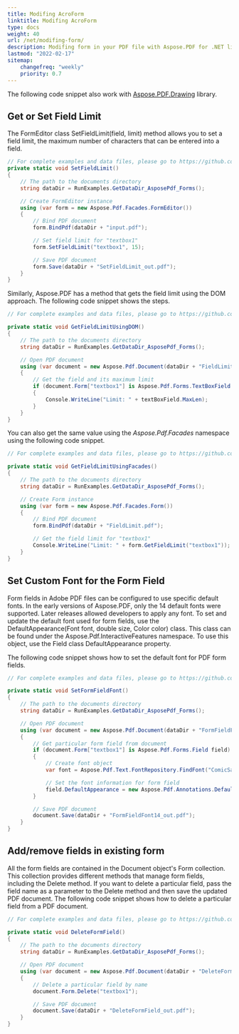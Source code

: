 ```yaml
---
title: Modifing AcroForm
linktitle: Modifing AcroForm
type: docs
weight: 40
url: /net/modifing-form/
description: Modifing form in your PDF file with Aspose.PDF for .NET library. You can Add or remove fields in existing form, getand set fieldlimit and etc.
lastmod: "2022-02-17"
sitemap:
    changefreq: "weekly"
    priority: 0.7
---
```

<script type="application/ld+json">
{
    "@context": "https://schema.org",
    "@type": "TechArticle",
    "headline": "Modifing AcroForm",
    "alternativeHeadline": "Modify and Manage AcroForm Fields in PDF",
    "abstract": "The new Modifying AcroForm feature in the Aspose.PDF for .NET library allows users to seamlessly add or remove fields from existing PDF forms. This functionality also includes setting field limits and customizing font appearances for a refined user experience, enhancing PDF form management and interaction",
    "author": {
        "@type": "Person",
        "name": "Anastasiia Holub",
        "givenName": "Anastasiia",
        "familyName": "Holub",
        "url": "https://www.linkedin.com/in/anastasiia-holub-750430225/"
    },
    "genre": "pdf document generation",
    "keywords": "Modifing AcroForm, Aspose.PDF for .NET, PDF form fields, SetFieldLimit, custom font, Add/remove fields, Document Form collection, DefaultAppearance, manage form fields, PDF manipulation",
    "wordcount": "601",
    "proficiencyLevel": "Beginner",
    "publisher": {
        "@type": "Organization",
        "name": "Aspose.PDF for .NET",
        "url": "https://products.aspose.com/pdf",
        "logo": "https://www.aspose.cloud/templates/aspose/img/products/pdf/aspose_pdf-for-net.svg",
        "alternateName": "Aspose",
        "sameAs": [
            "https://facebook.com/aspose.pdf/",
            "https://twitter.com/asposepdf",
            "https://www.youtube.com/channel/UCmV9sEg_QWYPi6BJJs7ELOg/featured",
            "https://www.linkedin.com/company/aspose",
            "https://stackoverflow.com/questions/tagged/aspose",
            "https://aspose.quora.com/",
            "https://aspose.github.io/"
        ],
        "contactPoint": [
            {
                "@type": "ContactPoint",
                "telephone": "+1 903 306 1676",
                "contactType": "sales",
                "areaServed": "US",
                "availableLanguage": "en"
            },
            {
                "@type": "ContactPoint",
                "telephone": "+44 141 628 8900",
                "contactType": "sales",
                "areaServed": "GB",
                "availableLanguage": "en"
            },
            {
                "@type": "ContactPoint",
                "telephone": "+61 2 8006 6987",
                "contactType": "sales",
                "areaServed": "AU",
                "availableLanguage": "en"
            }
        ]
    },
    "url": "/net/modifing-form/",
    "mainEntityOfPage": {
        "@type": "WebPage",
        "@id": "/net/modifing-form/"
    },
    "dateModified": "2024-11-25",
    "description": "Modifing form in your PDF file with Aspose.PDF for .NET library. You can Add or remove fields in existing form, getand set fieldlimit and etc."
}
</script>

The following code snippet also work with [Aspose.PDF.Drawing](/pdf/net/drawing/) library.

## Get or Set Field Limit

The FormEditor class SetFieldLimit(field, limit) method allows you to set a field limit, the maximum number of characters that can be entered into a field.

```csharp
// For complete examples and data files, please go to https://github.com/aspose-pdf/Aspose.PDF-for-.NET
private static void SetFieldLimit()
{
    // The path to the documents directory
    string dataDir = RunExamples.GetDataDir_AsposePdf_Forms();

    // Create FormEditor instance
    using (var form = new Aspose.Pdf.Facades.FormEditor())
    {
        // Bind PDF document
        form.BindPdf(dataDir + "input.pdf");

        // Set field limit for "textbox1"
        form.SetFieldLimit("textbox1", 15);

        // Save PDF document
        form.Save(dataDir + "SetFieldLimit_out.pdf");
    }
}
```

Similarly, Aspose.PDF has a method that gets the field limit using the DOM approach. The following code snippet shows the steps.

```csharp
// For complete examples and data files, please go to https://github.com/aspose-pdf/Aspose.PDF-for-.NET

private static void GetFieldLimitUsingDOM()
{
    // The path to the documents directory
    string dataDir = RunExamples.GetDataDir_AsposePdf_Forms();

    // Open PDF document
    using (var document = new Aspose.Pdf.Document(dataDir + "FieldLimit.pdf"))
	{
		// Get the field and its maximum limit
		if (document.Form["textbox1"] is Aspose.Pdf.Forms.TextBoxField textBoxField)
		{
			Console.WriteLine("Limit: " + textBoxField.MaxLen);
		}
	}
}
```

You can also get the same value using the *Aspose.Pdf.Facades* namespace using the following code snippet.

```csharp
// For complete examples and data files, please go to https://github.com/aspose-pdf/Aspose.PDF-for-.NET

private static void GetFieldLimitUsingFacades()
{
    // The path to the documents directory
    string dataDir = RunExamples.GetDataDir_AsposePdf_Forms();

    // Create Form instance
    using (var form = new Aspose.Pdf.Facades.Form())
    {
        // Bind PDF document
        form.BindPdf(dataDir + "FieldLimit.pdf");

        // Get the field limit for "textbox1"
        Console.WriteLine("Limit: " + form.GetFieldLimit("textbox1"));
    }
}
```

## Set Custom Font for the Form Field

Form fields in Adobe PDF files can be configured to use specific default fonts. In the early versions of Aspose.PDF, only the 14 default fonts were supported. Later releases allowed developers to apply any font. To set and update the default font used for form fields, use the DefaultAppearance(Font font, double size, Color color) class. This class can be found under the Aspose.Pdf.InteractiveFeatures namespace. To use this object, use the Field class DefaultAppearance property.

The following code snippet shows how to set the default font for PDF form fields.

```csharp
// For complete examples and data files, please go to https://github.com/aspose-pdf/Aspose.PDF-for-.NET

private static void SetFormFieldFont()
{
    // The path to the documents directory
    string dataDir = RunExamples.GetDataDir_AsposePdf_Forms();

    // Open PDF document
    using (var document = new Aspose.Pdf.Document(dataDir + "FormFieldFont14.pdf"))
	{
		// Get particular form field from document
		if (document.Form["textbox1"] is Aspose.Pdf.Forms.Field field)
		{
			// Create font object
			var font = Aspose.Pdf.Text.FontRepository.FindFont("ComicSansMS");

			// Set the font information for form field
			field.DefaultAppearance = new Aspose.Pdf.Annotations.DefaultAppearance(font, 10, System.Drawing.Color.Black);
		}

		// Save PDF document
		document.Save(dataDir + "FormFieldFont14_out.pdf");
	}
}
```

## Add/remove fields in existing form

All the form fields are contained in the Document object's Form collection. This collection provides different methods that manage form fields, including the Delete method. If you want to delete a particular field, pass the field name as a parameter to the Delete method and then save the updated PDF document. The following code snippet shows how to delete a particular field from a PDF document.

```csharp
// For complete examples and data files, please go to https://github.com/aspose-pdf/Aspose.PDF-for-.NET

private static void DeleteFormField()
{
    // The path to the documents directory
    string dataDir = RunExamples.GetDataDir_AsposePdf_Forms();

    // Open PDF document
    using (var document = new Aspose.Pdf.Document(dataDir + "DeleteFormField.pdf"))
	{
		// Delete a particular field by name
		document.Form.Delete("textbox1");

		// Save PDF document
		document.Save(dataDir + "DeleteFormField_out.pdf");
	}
}
```

<script type="application/ld+json">
{
    "@context": "http://schema.org",
    "@type": "SoftwareApplication",
    "name": "Aspose.PDF for .NET Library",
    "image": "https://www.aspose.cloud/templates/aspose/img/products/pdf/aspose_pdf-for-net.svg",
    "url": "https://www.aspose.com/",
    "publisher": {
        "@type": "Organization",
        "name": "Aspose.PDF",
        "url": "https://products.aspose.com/pdf",
        "logo": "https://www.aspose.cloud/templates/aspose/img/products/pdf/aspose_pdf-for-net.svg",
        "alternateName": "Aspose",
        "sameAs": [
            "https://facebook.com/aspose.pdf/",
            "https://twitter.com/asposepdf",
            "https://www.youtube.com/channel/UCmV9sEg_QWYPi6BJJs7ELOg/featured",
            "https://www.linkedin.com/company/aspose",
            "https://stackoverflow.com/questions/tagged/aspose",
            "https://aspose.quora.com/",
            "https://aspose.github.io/"
        ],
        "contactPoint": [
            {
                "@type": "ContactPoint",
                "telephone": "+1 903 306 1676",
                "contactType": "sales",
                "areaServed": "US",
                "availableLanguage": "en"
            },
            {
                "@type": "ContactPoint",
                "telephone": "+44 141 628 8900",
                "contactType": "sales",
                "areaServed": "GB",
                "availableLanguage": "en"
            },
            {
                "@type": "ContactPoint",
                "telephone": "+61 2 8006 6987",
                "contactType": "sales",
                "areaServed": "AU",
                "availableLanguage": "en"
            }
        ]
    },
    "offers": {
        "@type": "Offer",
        "price": "1199",
        "priceCurrency": "USD"
    },
    "applicationCategory": "PDF Manipulation Library for .NET",
    "downloadUrl": "https://www.nuget.org/packages/Aspose.PDF/",
    "operatingSystem": "Windows, MacOS, Linux",
    "screenshot": "https://docs.aspose.com/pdf/net/create-pdf-document/screenshot.png",
    "softwareVersion": "2022.1",
    "aggregateRating": {
        "@type": "AggregateRating",
        "ratingValue": "5",
        "ratingCount": "16"
    }
}
</script>
